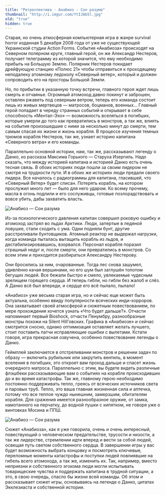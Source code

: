 ```yaml
---
title: "Ретроспектива · Анабиоз - Сон разума"
thumbnail: "http://i.imgur.com/YtIJAb5l.jpg"
old: "true"
hidden: true
---
```


Старая, но очень атмосферная компьютерная игра в жанре survival horror изданная 5 декабря 2008 года от уже не существующей Украинской студии Action Forms. События «Анабиоза» происходят на Северном полярном круге, главный герой, он же Александр Нестеров, получает телеграмму из которой значится, что ему необходимо прибыть на Большую Землю. Полярник Нестеров покидает дрейфующую станцию «Полюс 21» чтобы отправиться к проходящему неподалеку атомному ледоколу «Северный ветер», который и должен сопроводить его на просторы Большой Земли.

Но, по прибытии в указанную точку встречи, главного героя ждет лишь смерть и отчаянье. Огромный атомоход давно покинут и заброшен, оставлен ржаветь под северным ветром, теперь его команда состоит лишь из живых мертвецов — матросов, боцманов, военных… Главный герой попадает в череду странных событий и открывает в себе способность «Ментал-Эхо» — возможность вселяться в погибших, которые умерли до того как превратились в монстров, а так же, влиять на события произошедшие с ними за несколько минут до смерти, тем самым спасая их жизни и жизнь корабля. В процессе изучения темных трюмов корабля Нестеров, так же, узнает историю капитана «Северного ветра» и его команды.

Параллельно основной истории, нам, так же, рассказывают легенду о Данко, из рассказа Максима Горького — Старуха Изергиль. Надо сказать, что между историей капитана и историей Данко есть очень тесная связь. В обоих историях люди пошли за своим лидером не смотря на трудности пути. И в обоих же историях люди предали своего лидера. Все началось с радиограммы для капитана, гласившей, что «Северный Ветер» будет списан. Потерять корабль, на котором прослужил много лет — было для него ударом. Ко всему прочему, масла в огонь подлили и его сослуживцы, готовые позлорадствовать и вовсе убить, дабы захватить власть.

![Анабиоз — Сон разума](http://i.imgur.com/xPFHn9d.jpg)

Из-за психологического давления капитан совершил роковую ошибку и атомоход застрял во льдах Арктики. Люди, запертые в ледяной ловушке, стали сходить с ума. Одни подняли бунт, другие расстреливали бунтовщиков. Атомный реактор не выдержал нагрузки, когда команда пыталась вытащить корабль из льдов, и дестабилизировавшись, взорвался. Персонал корабля поразил страшный недуг и, после смерти, они превратились в монстров. Со всем этим и приходится разбираться Александру Нестерову.

<p quote>Они бросились за ним, очарованные. Тогда лес снова зашумел, удивлённо качая вершинами, но его шум был заглушён топотом бегущих людей. Все бежали быстро и смело, увлекаемые чудесным зрелищем горящего сердца. И теперь гибли, но гибли без жалоб и слёз. А Данко всё был впереди, и сердце его всё пылало, пылало!</p>

«Анабиоз» уже весьма старая игра, но и сейчас еще может быть актуальна, особенно ввиду популярности всяческих инди-хорроров. Она захватывает своей атмосферой и сюжетным повествованием, по мере прохождения хочется узнать «Что будет дальше?». Отчасти напоминает первый Bioshock, отчасти Пенумбру, разнообразные монстры похожи на Silent Hill’овских. Графика в «Анабиозе» и сейчас смотрится сносно, однако оптимизация оставляет желать лучшего, стоит поставить патчи исправляющие ошибки с вылетами. Кстати говоря, игра прекрасная озвучена, особенно повествование легенды о Данко.

Геймплей заключается в отстреливании монстров и решении задач по образу — включить рубильник или закрутить вентиль, в момент вселения в погибших, это откроет вам проход дальше и спасет жизнь очередного матроса. Параллельно с этим, вы будете видеть различные флэшбеки рассказывающие вам о событиях на корабле происходивших до и во время катастрофы. Так же, главному герою необходимо постоянно поддерживать тепло, греясь от всяческих источников света и паровых труб. Тепло, это ваша главная жизненная сила и аптечка, потому что все теплое чуждо нынешним, замерзшим, обитателям корабля. Для сражения имеется разнообразное оружие, от замка, намотанного на перчатку, до водной пушки с кипятком, не говоря уже о винтовках Мосина и ППШ.

![Анабиоз — Сон разума](http://i.imgur.com/E6gLuEa.jpg)

Сюжет «Анабиоза», как я уже говорила, очень и очень интересный, повествующий о человеческом предательстве, трусости и низости, а так же лидерстве, стремлении идти вперед и вести за собой людей, освещая путь светом собственного сердца. В завершении игры у вас будет возможность выбрать концовку и посмотреть ключевые, переломные моменты катастрофы и поступки людей повлиявшие на гибель всего атомохода, а так же, изменить их. Так, например, вместо неприязни и собственного эгоизма люди могли испытывать товарищеские чувства и поддержать капитана в трудной ситуации, а это, в свою очередь, спасло бы жизни всей команды. Об этом и рассказывает сюжет игры, основываясь на легенде о Данко, цитатах Экклезиаста и собственной истории.